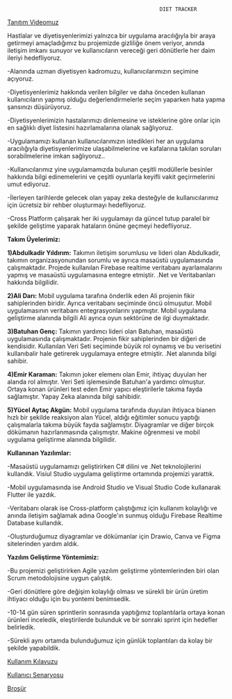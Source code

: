                                                      DIET TRACKER

  [Tanıtım Videomuz](https://www.youtube.com/watch?v=KyEeBawUHCY)
  
  Hastlalar ve diyetisyenlerimizi yalnızca bir uygulama aracılığıyla bir araya getirmeyi amaçladığımız bu projemizde gizliliğe önem veriyor,
anında iletişim imkanı sunuyor ve kullanıcıların vereceği geri dönütlerle her daim ileriyi hedefliyoruz.

  -Alanında uzman diyetisyen kadromuzu, kullanıcılarımızın seçimine açıyoruz.

  -Diyetisyenlerimiz hakkında verilen bilgiler ve daha önceden kullanan kullanıcıların yapmış olduğu değerlendirmelerle seçim yaparken hata yapma şansınızı düşürüyoruz.
  
  -Diyetisyenlerimizin hastalarımızı dinlemesine ve isteklerine göre onlar için en sağlıklı diyet listesini hazırlamalarına olanak sağlıyoruz.

  -Uygulamamızı kullanan kullanıcılarımızın istedikleri her an uygulama aracılığıyla diyetisyenlerimize ulaşabilmelerine ve
kafalarına takılan soruları sorabilmelerine imkan sağlıyoruz..

  -Kullanıcılarımız yine uygulamamızda bulunan çeşitli modüllerle besinler hakkında bilgi edinemelerini ve çeşitli oyunlarla keyifli vakit geçirmelerini umut ediyoruz.

  -İlerleyen tarihlerde gelecek olan yapay zeka desteğyle de kullanıcılarımız için ücretsiz bir rehber oluşturmayı hedefliyoruz.

  -Cross Platform çalışarak her iki uygulamayı da güncel tutup paralel bir şekilde geliştime yaparak hataların önüne geçmeyi hedefliyoruz.

**Takım Üyelerimiz:**

**1)Abdulkadir Yıldırım:** Takımın iletişim sorumlusu ve lideri olan Abdulkadir, takımın organizasyonundan sorumlu ve ayrıca masaüstü uygulamasında çalışmaktadır.
Projede kullanılan Firebase realtime veritabanı ayarlamalarını yapmış ve masaüstü uygulamasına entegre etmiştir. .Net ve Veritabanları hakkında bilgilidir.
   
**2)Ali Darı:** Mobil uygulama tarafına önderlik eden Ali projenin fikir sahiplerinden biridir. Ayrıca veritabanı seçiminde öncü olmuşutur. Mobil uygulamasının
veritabanı entegrasyonlarını yapmıştır. Mobil uygulama geliştirme alanında bilgili Ali ayrıca oyun sektörüne de ilgi duymaktadır.
    
**3)Batuhan Genç:** Takımın yardımcı lideri olan Batuhan, masaüstü uygulamasında çalışmaktadır. Projenin fikir sahiplerinden bir diğeri de kendisidir.
Kullanılan Veri Seti seçiminde büyük rol oynamış ve bu verisetini kullanıbalir hale getirerek uygulamaya entegre etmiştir. .Net alanında bilgi sahibir.
    
**4)Emir Karaman:** Takımın joker elemenı olan Emir, ihtiyaç duyulan her alanda rol almıştır. Veri Seti işlemesinde Batuhan'a yardımcı olmuştur.
Ortaya konan ürünleri test eden Emir yapıcı eleştirilerle takıma fayda sağlamıştır. Yapay Zeka alanında bilgi sahibidir. 
    
**5)Yücel Aytaç Akgün:** Mobil uygulama tarafında duyulan ihtiyaca bianen hızlı bir şekilde reaksiyon alan Yücel, aldığı eğitimler sonucu yaptığı çalışmalarla takıma
büyük fayda sağlamıştır.  Diyagramlar ve diğer birçok dökümanın hazırlanmasında çalışmıştır. Makine öğrenmesi ve mobil uygulama geliştirme alanında bilgilidir.


**Kullanınan Yazılımlar:**

-Masaüstü uygulamamızı geliştirirken C# dilini ve .Net teknolojilerini kullandık. Visiul Studio uygulama geliştirme ortamında projemizi yarattık.

-Mobil uygulamasında ise Android Studio ve Visual Studio Code kullanarak Flutter ile yazdık. 

-Veritabanı olarak ise Cross-platform çalıştığımız için kullanım kolaylığı ve anında iletişim sağlamak adına Google'ın sunmuş olduğu Firebase Realtime Database kullandık.

-Oluşturduğumuz diyagramlar ve dökümanlar için Drawio, Canva ve Figma sitelerinden yardım aldık.  

**Yazılım Geliştirme Yöntemimiz:**

-Bu projemizi geliştirirken Agile yazılım geliştirme yöntemlerinden biri olan Scrum metodolojisine uygun çalıştık. 

-Geri dönütlere göre değişim kolaylığı olması ve sürekli bir ürün üretim ihtiyacı olduğu için bu yontemi benimsedik. 

-10-14 gün süren sprintlerin sonrasında yaptığımız toplantılarla ortaya konan ürünleri inceledik, eleştirilerde bulunduk ve bir sonraki sprint için hedefler belirledik.

-Sürekli aynı ortamda bulunduğumuz için günlük toplantıları da kolay bir şekilde yapabildik.


[Kullanım Kılavuzu](Belgeler/Takim10-DietTracker-KullanimKilavuzu-V2.pdf)

[Kullanıcı Senaryosu](Belgeler/Takim10-DietTracker-KullaniciSenaryosu.pdf)

[Broşür](Belgeler/Takim10-DietTracker-Katalog.pdf)






